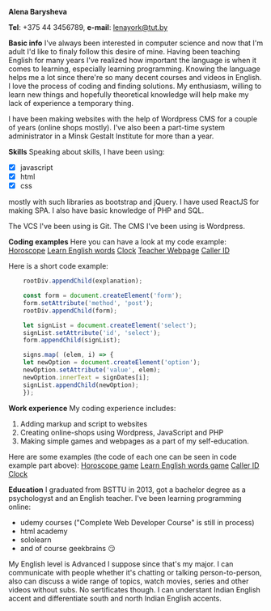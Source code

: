 __Alena Barysheva__

__Tel__: +375 44 3456789, __e-mail__: lenayork@tut.by

__Basic info__
I've always been interested in computer science and now that I'm adult I'd like to finaly follow this desire of mine.
Having been teaching English for many years I've realized how important the language is when it comes to learning, especially learning programming. Knowing the language helps me a lot since there're so many decent courses and videos in English. I love the process of coding and finding solutions. My enthusiasm, willing to learn new things and hopefully theoretical knowledge will help make my lack of experience a temporary thing.

I have been making websites with the help of Wordpress CMS for a couple of years (online shops mostly). I've also been a part-time system administrator in a Minsk Gestalt Institute for more than a year.

__Skills__
Speaking about skills, I have been using:

- [x] javascript
- [x] html 
- [x] css 

mostly with such libraries as bootstrap and jQuery. 
I have used ReactJS for making SPA.
I also have basic knowledge of PHP and SQL.

The VCS I've been using is Git.
The CMS I've been using is Wordpress.

__Coding examples__
Here you can have a look at my code example:
[Horoscope](https://github.com/LenaYork/horoscope)
[Learn English words](https://github.com/LenaYork/Cubs)
[Clock](https://github.com/LenaYork/Clock)
[Teacher Webpage](https://github.com/LenaYork/English-Teacher)
[Caller ID](https://github.com/LenaYork/Caller-ID)

Here is a short code example:
```javascript
    rootDiv.appendChild(explanation);

    const form = document.createElement('form');
    form.setAttribute('method', 'post');
    rootDiv.appendChild(form);

    let signList = document.createElement('select');
    signList.setAttribute('id', 'select');
    form.appendChild(signList);

    signs.map( (elem, i) => {
    let newOption = document.createElement('option');
    newOption.setAttribute('value', elem);
    newOption.innerText = signDates[i];
    signList.appendChild(newOption);
    });
```
__Work experience__
My coding experience includes:
1. Adding markup and script to websites 
2. Creating online-shops using Wordpress, JavaScript and PHP
3. Making simple games and webpages as a part of my self-education.

Here are some examples (the code of each one can be seen in code example part above):
[Horoscope game](https://lenayork.github.io/horoscope/)
[Learn English words game](https://lenayork.github.io/Cubs/)
[Caller ID](https://lenayork.github.io/Caller-ID/)
[Clock](https://lenayork.github.io/Clock/)

__Education__
I graduated from BSTTU in 2013, got a bachelor degree as a psychologyst and an English teacher. I've been learning programming online:
* udemy courses ("Complete Web Developer Course" is still in process)
* html academy
* sololearn 
* and of course geekbrains :smirk:

My English level is Advanced I suppose since that's my major. I can communicate with people whether it's chatting or talking person-to-person, also can discuss a wide range of topics, watch movies, series and other videos without subs. No sertificates though. I can understant Indian English accent and differentiate south and north Indian English accents.